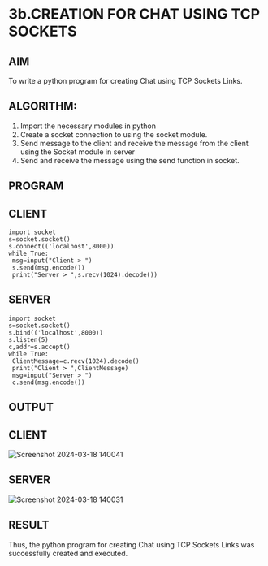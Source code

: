 # 3b.CREATION FOR CHAT USING TCP SOCKETS


## AIM
To write a python program for creating Chat using TCP Sockets Links.
## ALGORITHM:
1. Import the necessary modules in python
2. Create a socket connection to using the socket module.
3. Send message to the client and receive the message from the client using the Socket module in
 server
4. Send and receive the message using the send function in socket.
## PROGRAM

## CLIENT
```
import socket
s=socket.socket()
s.connect(('localhost',8000))
while True:
 msg=input("Client > ")
 s.send(msg.encode())
 print("Server > ",s.recv(1024).decode())
```
## SERVER
```
import socket
s=socket.socket()
s.bind(('localhost',8000))
s.listen(5)
c,addr=s.accept()
while True:
 ClientMessage=c.recv(1024).decode()
 print("Client > ",ClientMessage)
 msg=input("Server > ")
 c.send(msg.encode())
```
## OUTPUT

## CLIENT


![Screenshot 2024-03-18 140041](https://github.com/MohammedParvez129/3b_CHAT_USING_TCP_SOCKETS/assets/143175737/2559000a-1568-4459-bb52-6fab4b8c2a61)


## SERVER


![Screenshot 2024-03-18 140031](https://github.com/MohammedParvez129/3b_CHAT_USING_TCP_SOCKETS/assets/143175737/96538a3e-c14f-4317-b50b-215db3bc8e3e)


## RESULT
Thus, the python program for creating Chat using TCP Sockets Links was successfully 
created and executed.
